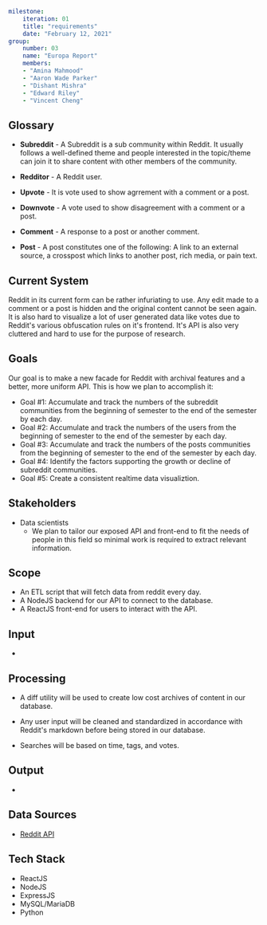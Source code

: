 ```yaml
milestone:
    iteration: 01
    title: "requirements"
    date: "February 12, 2021"
group:
    number: 03
    name: "Europa Report"
    members:
    - "Amina Mahmood"
    - "Aaron Wade Parker"
    - "Dishant Mishra"
    - "Edward Riley"
    - "Vincent Cheng"
```

## Glossary

* __Subreddit__ - A Subreddit is a sub community within Reddit. It usually follows a well-defined theme and people interested in the topic/theme can join it to share content with other members of the community.

* __Redditor__ - A Reddit user.

* __Upvote__ - It is vote used to show agrrement with a comment or a post.

* __Downvote__ - A vote used to show disagreement with a comment or a post.

* __Comment__ - A response to a post or another comment.

* __Post__ - A post constitutes one of the following: A link to an external source, a crosspost which links to another post, rich media, or pain text.


## Current System

Reddit in its current form can be rather infuriating to use. Any edit made to a comment or a post is hidden and the original content cannot be seen again. It is also hard to visualize a lot of user generated data like votes due to Reddit's various obfuscation rules on it's frontend. It's API is also very cluttered and hard to use for the purpose of research.


## Goals

Our goal is to make a new facade for Reddit with archival features and a better, more uniform API. This is how we plan to accomplish it:

* Goal #1: Accumulate and track the numbers of the subreddit  communities from the beginning of semester to the end of the semester by each day.
* Goal #2: Accumulate and track the numbers of the users from the beginning of semester to the end of the semester by each day.
* Goal #3: Accumulate and track the numbers of the posts communities  from the beginning of semester to the end of the semester by each day.
* Goal #4: Identify the factors supporting the growth or decline of subreddit communities.
* Goal #5: Create a consistent realtime data visualiztion.


## Stakeholders

* Data scientists
    * We plan to tailor our exposed API and front-end to fit the needs of people in this field so minimal work is required to extract relevant information.


## Scope

* An ETL script that will fetch data from reddit every day.
* A NodeJS backend for our API to connect to the database.
* A ReactJS front-end for users to interact with the API.


## Input

* 


## Processing

* A diff utility will be used to create low cost archives of content in our database.

* Any user input will be cleaned and standardized in accordance with Reddit's markdown before being stored in our database.

* Searches will be based on time, tags, and votes.



## Output

* 


## Data Sources

* [Reddit API](https://www.reddit.com/dev/api/) 

## Tech Stack

* ReactJS
* NodeJS
* ExpressJS
* MySQL/MariaDB
* Python
